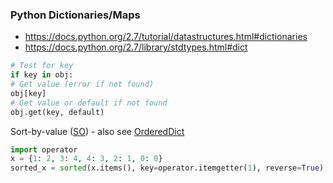 ### Python Dictionaries/Maps

* <https://docs.python.org/2.7/tutorial/datastructures.html#dictionaries>
* <https://docs.python.org/2.7/library/stdtypes.html#dict>

```python
# Test for key
if key in obj:
# Get value (error if not found)
obj[key]
# Get value or default if not found
obj.get(key, default)
```

Sort-by-value ([SO](https://stackoverflow.com/a/613218/125246)) - also see [OrderedDict](https://docs.python.org/3/library/collections.html#ordereddict-examples-and-recipes)
```python
import operator
x = {1: 2, 3: 4, 4: 3, 2: 1, 0: 0}
sorted_x = sorted(x.items(), key=operator.itemgetter(1), reverse=True)
```

